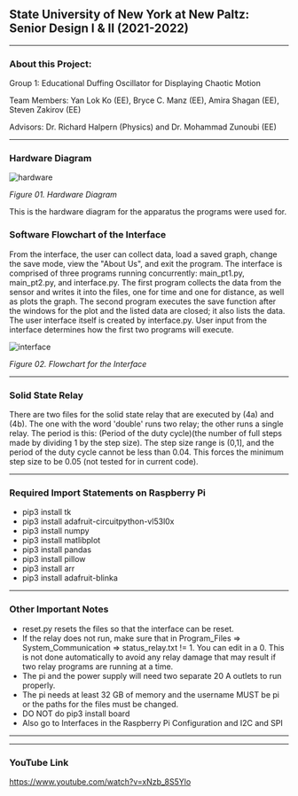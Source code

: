 ## State University of New York at New Paltz: Senior Design I & II (2021-2022)
***
### About this Project:
Group 1: Educational Duffing Oscillator for Displaying Chaotic Motion

Team Members: Yan Lok Ko (EE), Bryce C. Manz (EE), Amira Shagan (EE), Steven Zakirov (EE)

Advisors: Dr. Richard Halpern (Physics) and Dr. Mohammad Zunoubi (EE)
***

### Hardware Diagram

![hardware](https://user-images.githubusercontent.com/100855196/168207415-3be740d0-8f18-4b6e-a5ba-d93967334297.PNG)

*Figure 01. Hardware Diagram*

This is the hardware diagram for the apparatus the programs were used for.

### Software Flowchart of the Interface
From the interface, the user can collect data, load a saved graph, change the save mode, view the "About Us", and exit the program. The interface is comprised of three programs running concurrently: main_pt1.py, main_pt2.py, and interface.py. The first program collects the data from the sensor and writes it into the files, one for time and one for distance, as well as plots the graph. The second program executes the save function after the windows for the plot and the listed data are closed; it also lists the data. The user interface itself is created by interface.py. User input from the interface determines how the first two programs will execute.

![interface](https://user-images.githubusercontent.com/100855196/168206307-388bd44c-f87f-4ab0-b0ee-81be744a5bc1.PNG)

*Figure 02. Flowchart for the Interface*
***
### Solid State Relay
There are two files for the solid state relay that are executed by (4a) and (4b). The one with the word 'double' runs two relay; the other runs a single relay. The period is this: (Period of the duty cycle)(the number of full steps made by dividing 1 by the step size). The step size range is (0,1], and the period of the duty cycle cannot be less than 0.04. This forces the minimum step size to be 0.05 (not tested for in current code).

***

### Required Import Statements on Raspberry Pi
* pip3 install tk
* pip3 install adafruit-circuitpython-vl53l0x
* pip3 install numpy
* pip3 install matlibplot
* pip3 install pandas
* pip3 install pillow
* pip3 install arr
* pip3 install adafruit-blinka

***

### Other Important Notes
* reset.py resets the files so that the interface can be reset.
* If the relay does not run, make sure that in Program_Files => System_Communication => status_relay.txt != 1. You can edit in a 0. This is not done automatically to avoid any relay damage that may result if two relay programs are running at a time.
* The pi and the power supply will need two separate 20 A outlets to run properly.
* The pi needs at least 32 GB of memory and the username MUST be pi or the paths for the files must be changed.
* DO NOT do pip3 install board 
* Also go to Interfaces in the Raspberry Pi Configuration and I2C and SPI

***

***

### YouTube Link
https://www.youtube.com/watch?v=xNzb_8S5Ylo
